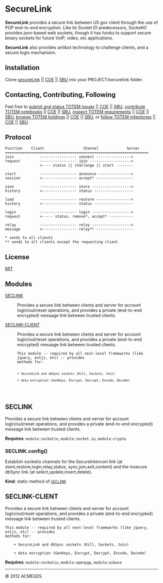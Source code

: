 # SecureLink

**SecureLink** provides a secure link between US gov client through the use of PGP end-to-end encryption.  	Like its 
Socket.IO predecessors, SocketIO provides json-based web sockets, though it has hooks to support secure binary sockets 
for future VoIP, video, etc applications.

**SecureLink** also provides antibot technology to challenge clients, and a secure login mechanisim.
	
## Installation

Clone [secureLink](https://github.com/totemstan/securelink) || [COE](https://sc.appdev.proj.coe/acmesds/securelink) || [SBU](https://gitlab.gsmil/acmesds/securelink) into your PROJECT/securelink folder.   

## Contacting, Contributing, Following

Feel free to [submit and status TOTEM issues](http://totem.hopto.org/issues.view) || [COE](https://totem.west.ile.nga.ic.gov/issues.view) || [SBU](https://totem.nga.mil/issues.view), [contribute TOTEM notebooks](http://totem.hopto.org/shares/notebooks/) || [COE](https://totem.west.ile.nga.ic.gov/shares/notebooks/) || [SBU](https://totem.nga.mil/shares/notebooks/),
[inspect TOTEM requirements](http://totem.hopto.org/reqts.view) || [COE](https://totem.west.ile.nga.ic.gov/reqts.view) || [SBU](https://totem.nga.mil/reqts.view), [browse TOTEM holdings](http://totem.hopto.org/) || [COE](https://totem.west.ile.nga.ic.gov/) || [SBU](https://totem.nga.mil/), 
or [follow TOTEM milestones](http://totem.hopto.org/milestones.view) || [COE](https://totem.west.ile.nga.ic.gov/milestones.view) || [SBU](https://totem.nga.mil/milestones.view).

## Protocol

	Function	Client					Channel 			Server
	==================================================================
	join			----------------- connect ---------------->
	request			----------------- join ------------------->
					<---- status || challenge || start	-------
	
	start			----------------- announce --------------->
	session			<---------------- accept* -----------------
	
	save			----------------- store ------------------>
	history			<---------------- status ------------------
	
	load			----------------- restore ---------------->
	history			<---------------- status ------------------
	
	login			----------------- login ------------------>
	request			<----- status, remove*, accept* -----------
					
	relay			----------------- relay ------------------>
	message			<---------------- relay** -----------------
	
	* sends to all clients
	** sends to all clients except the requesting client
	
## License

[MIT](LICENSE)

## Modules

<dl>
<dt><a href="#module_SECLINK">SECLINK</a></dt>
<dd><p>Provides a secure link between 
    clients and server for account login/out/reset operations, and provides a private (end-to-end
    encrypted) message link between trusted clients.</p>
</dd>
<dt><a href="#module_SECLINK-CLIENT">SECLINK-CLIENT</a></dt>
<dd><p>Provides a secure link between 
    clients and server for account login/out/reset operations, and provides a private (end-to-end
    encrypted) message link between trusted clients. </p>
<pre><code>This module -- required by all next-level frameworks (like jquery, extjs, etc) -- provides 
methods for:

    + SecureLink and dbSync sockets (Kill, Sockets, Join)
    
    + data encryption (GenKeys, Encrypt, Decrypt, Encode, Decode)
</code></pre>
</dd>
</dl>

<a name="module_SECLINK"></a>

## SECLINK
Provides a secure link between 
	clients and server for account login/out/reset operations, and provides a private (end-to-end
	encrypted) message link between trusted clients.

**Requires**: <code>module:socketio</code>, <code>module:socket.io</code>, <code>module:crypto</code>  
<a name="module_SECLINK.config"></a>

### SECLINK.config()
Establish socketio channels for the SecureIntercom link (at store,restore,login,relay,status,
		sync,join,exit,content) and the insecure dbSync link (at select,update,insert,delete).

**Kind**: static method of [<code>SECLINK</code>](#module_SECLINK)  
<a name="module_SECLINK-CLIENT"></a>

## SECLINK-CLIENT
Provides a secure link between 
	clients and server for account login/out/reset operations, and provides a private (end-to-end
	encrypted) message link between trusted clients. 
	
	This module -- required by all next-level frameworks (like jquery, extjs, etc) -- provides 
	methods for:
	
		+ SecureLink and dbSync sockets (Kill, Sockets, Join)
		
		+ data encryption (GenKeys, Encrypt, Decrypt, Encode, Decode)

**Requires**: <code>module:socketio</code>, <code>module:openpgp</code>, <code>module:uibase</code>  

* * *

&copy; 2012 ACMESDS
